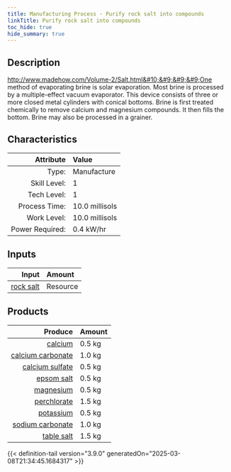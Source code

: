 ```yaml
---
title: Manufacturing Process - Purify rock salt into compounds
linkTitle: Purify rock salt into compounds
toc_hide: true
hide_summary: true
---
```

<!-- This is generated by the MarsSim HelpGenertor, do not edit. -->

## Description
 http://www.madehow.com/Volume-2/Salt.html&#10;&#9;&#9;&#9;One method of evaporating brine is solar evaporation.&#10;&#9;&#9;&#9;Most brine is processed by a multiple-effect vacuum evaporator.&#10;&#9;&#9;&#9;This device consists of three or more closed metal cylinders with conical bottoms.&#10;&#9;&#9;&#9;Brine is first treated chemically to remove calcium and magnesium compounds.&#10;&#9;&#9;&#9;It then fills the bottom.&#10;&#9;&#9;&#9;Brine may also be processed in a grainer.&#10;&#9;&#9;

## Characteristics

| Attribute      | Value |
|--------:|:------|
|Type:|Manufacture|
|Skill Level:|1|
|Tech Level:|1|
|Process Time:|10.0 millisols|
|Work Level:|10.0 millisols|
|Power Required:|0.4 kW/hr|

## Inputs

| Input      | Amount |
|--------:|:------|
|[rock salt](/docs/definitions/resource/rock-salt)|Resource|7.5 kg|

## Products


| Produce      | Amount |
|--------:|:------|
|[calcium](/docs/definitions/resource/calcium)|0.5 kg|
|[calcium carbonate](/docs/definitions/resource/calcium-carbonate)|1.0 kg|
|[calcium sulfate](/docs/definitions/resource/calcium-sulfate)|0.5 kg|
|[epsom salt](/docs/definitions/resource/epsom-salt)|0.5 kg|
|[magnesium](/docs/definitions/resource/magnesium)|0.5 kg|
|[perchlorate](/docs/definitions/resource/perchlorate)|1.5 kg|
|[potassium](/docs/definitions/resource/potassium)|0.5 kg|
|[sodium carbonate](/docs/definitions/resource/sodium-carbonate)|1.0 kg|
|[table salt](/docs/definitions/resource/table-salt)|1.5 kg|



{{< definition-tail version="3.9.0" generatedOn="2025-03-08T21:34:45.1684317" >}}



